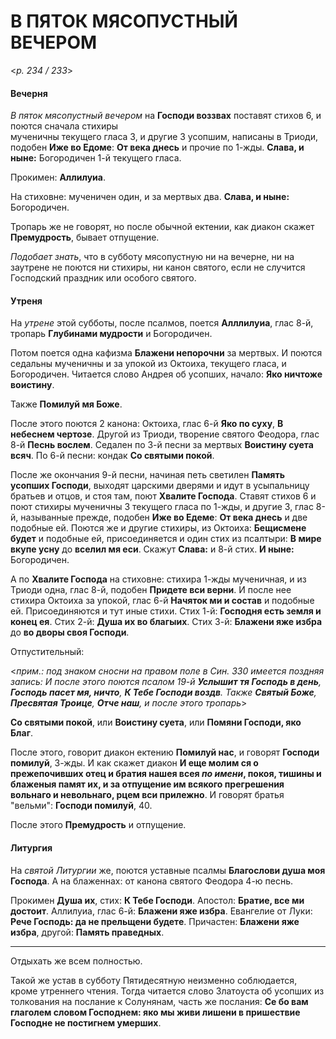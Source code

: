 
# В ПЯТОК МЯСОПУСТНЫЙ ВЕЧЕРОМ

<*p. 234 / 233*>

#### Вечерня

*В пяток мясопустный вечером* на **Господи воззвах** поставят стихов 6, и поются сначала стихиры  
мученичны текущего гласа 3, и другие 3 усопшим, написаны в Триоди, подобен **Иже во Едоме**: 
**От века днесь** и прочие по 1-жды. **Слава, и ныне:** Богородичен 1-й текущего гласа. 

Прокимен: **Аллилуиа**. 

На стиховне: мученичен один, и за мертвых два. **Слава, и ныне:** Богородичен. 

Тропарь же не говорят, но после обычной ектении, как диакон скажет **Премудрость**, 
бывает отпущение. 

*Подобает знать*, что в субботу мясопустную ни на вечерне, ни на заутрене не поются ни 
стихиры, ни канон святого, если не случится Господский праздник или особого святого.  

#### Утреня

На *утрене* этой субботы, после псалмов, поется **Алллилуиа**, глас 8-й, тропарь 
**Глубинами мудрости** и Богородичен. 

Потом поется одна кафизма **Блажени непорочни** за мертвых. И поются седальны 
мученичны и за упокой из Октоиха, текущего гласа, и Богородичен. 
Читается слово Андрея об усопших, начало: **Яко ничтоже воистину**.

Также **Помилуй мя Боже**. 
 
После этого поются 2 канона: Октоиха, глас 6-й **Яко по суху**, **В небеснем чертозе**. 
Другой из Триоди, творение святого Феодора, глас 8-й **Песнь вослем**. 
Седален по 3-й песни за мертвых **Воистину суета всяч**. 
По 6-й песни: кондак **Со святыми покой**. 

После же окончания 9-й песни, начиная петь светилен **Память усопших Господи**, 
выходят царскими дверями и идут в усыпальницу братьев и отцов, и стоя там, 
поют **Хвалите Господа**. Ставят стихов 6 и поют стихиры мученичны 3 текущего гласа 
по 1-жды, и другие 3, глас 8-й, называнные прежде, подобен **Иже во Едеме**: 
**От века днесь** и две подобные ей. Поются же и другие стихиры, из Октоиха: 
**Бещисмене будет** и подобные ей, присоединяется и один стих из псалтыри: 
**В мире вкупе усну** до **вселил мя еси**. Скажут **Слава:** и 8-й стих. 
**И ныне:** Богородичен. 

А по **Хвалите Господа** на стиховне: стихира 1-жды мученичная, и из Триоди одна, 
глас 8-й, подобен **Придете вси верни**. И после нее стихира Октоиха за упокой, 
глас 6-й **Начяток ми и состав** и подобные ей. Присоединяются и тут иные стихи. 
Стих 1-й: **Господня есть земля и конец ея**. 
Стих 2-й: **Душа их во благыих**. 
Стих 3-й: **Блажени яже избра** до **во дворы своя Господи**.  
 
Отпустительный: 

<*прим.: под знаком сносни на правом поле в Син. 330 имеется поздняя запись: 
И после этого поются псалом 19-й **Услышит тя Господь в день**, **Господь пасет мя, ничто**, 
**К Тебе Господи воздв**. Также **Святый Боже**, **Пресвятая Троице**, **Отче наш**, 
и после этого тропарь*>

**Со святыми покой**, или **Воистину суета**, или **Помяни Господи, 
яко Благ**.

После этого, говорит диакон ектению **Помилуй нас**, и говорят **Господи помилуй**, 3-жды. 
И как скажет диакон **И еще молим ся о прежепочивших отец и братия нашея всея *по имени*, 
покоя, тишины и блаженыя памят их, и за отпущение им всякого прегрешения вольнаго и 
невольнаго, рцем вси прилежно**. И говорят братья "вельми": **Господи помилуй**, 40. 

После этого **Премудрость** и отпущение.  

#### Литургия

На *святой Литургии* же, поются уставные псалмы **Благослови душа моя Господа**. 
А на блаженнах: от канона святого Феодора 4-ю песнь.  

Прокимен **Душа их**, стих: **К Тебе Господи**. 
Апостол: **Братие, все ми достоит**. 
Аллилуиа, глас 6-й: **Блажени яже избра**. 
Евангелие от Луки: **Рече Господь: да не прельщени будете**. 
Причастен: **Блажени яже избра**, другой: **Память праведных**. 

--- 

Отдыхать же всем полностью. 

Такой же устав в субботу Пятидесятную неизменно соблюдается, кроме утреннего чтения. 
Тогда читается слово Златоуста об усопших из толкования на послание к Солунянам, 
часть же послания: **Се бо вам глаголем словом Господнем: яко мы живи лишени в 
пришествие Господне не постигнем умерших**. 
